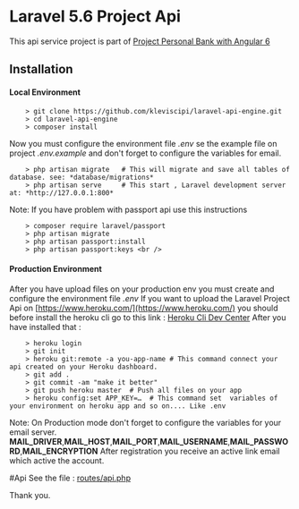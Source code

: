 
# Laravel 5.6 Project Api

This api service project is part of [Project Personal Bank with Angular 6 ](https://github.com/kleviscipi/personal-bank.git)

## Installation 
#### Local Environment 

``` 
    > git clone https://github.com/kleviscipi/laravel-api-engine.git
    > cd laravel-api-engine 
    > composer install
```
Now you must configure the environment file *.env* se the example file on project *.env.example* and don't forget to configure the variables for email.
```
    > php artisan migrate   # This will migrate and save all tables of database. see: *database/migrations*
    > php artisan serve     # This start , Laravel development server at: *http://127.0.0.1:800*

```
Note: If you have problem with passport api use this instructions

```
    > composer require laravel/passport   
    > php artisan migrate
    > php artisan passport:install
    > php artisan passport:keys <br />
```
#### Production Environment 
After you have upload files on your production env you must create and configure the environment file *.env*
If you want to upload the Laravel Project Api on [https://www.heroku.com/](https://www.heroku.com/) you should before install the heroku cli go to this link : [Heroku Cli Dev Center](https://devcenter.heroku.com/articles/heroku-cli)
After you have installed that : 

```
    > heroku login 
    > git init 
    > heroku git:remote -a you-app-name # This command connect your api created on your Heroku dashboard. 
    > git add .
    > git commit -am "make it better"
    > git push heroku master  # Push all files on your app
    > heroku config:set APP_KEY=…  # This command set  variables of your environment on heroku app and so on.... Like .env
```
                    
Note: On Production mode don't forget to configure the variables for your email server.
**MAIL_DRIVER**,**MAIL_HOST**,**MAIL_PORT**,**MAIL_USERNAME**,**MAIL_PASSWORD**,**MAIL_ENCRYPTION**
After registration you receive an active link email which active the account.

#Api
See the file : [routes/api.php](https://github.com/kleviscipi/laravel-api-engine/tree/master/routes/api.php)

Thank you.
